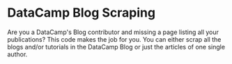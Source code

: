 # DataCamp Blog Scraping
Are you a DataCamp's Blog contributor and missing a page listing all your publications? This code makes the job for you. You can either scrap all the blogs and/or tutorials in the DataCamp Blog or just the articles of one single author.

